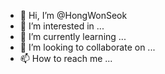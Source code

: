 - 👋 Hi, I’m @HongWonSeok
- 👀 I’m interested in ...
- 🌱 I’m currently learning ...
- 💞️ I’m looking to collaborate on ...
- 📫 How to reach me ...

<!---
HongWonSeok/HongWonSeok is a ✨ special ✨ repository because its `README.md` (this file) appears on your GitHub profile.
You can click the Preview link to take a look at your changes.
--->
